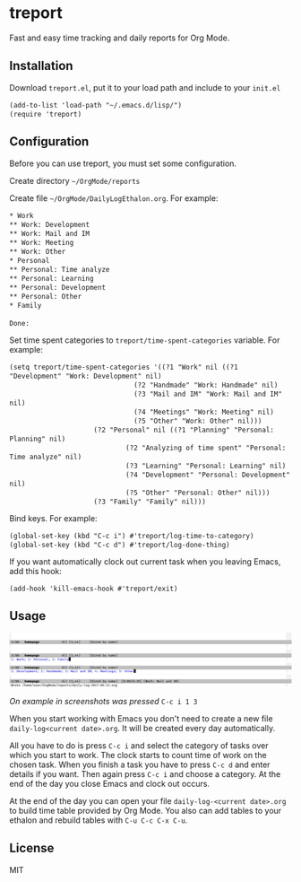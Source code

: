 # treport

Fast and easy time tracking and daily reports for Org Mode.

## Installation

Download `treport.el`, put it to your load path and include to your `init.el`

```
(add-to-list 'load-path "~/.emacs.d/lisp/")
(require 'treport)
```

## Configuration

Before you can use treport, you must set some configuration.

Create directory `~/OrgMode/reports`

Create file `~/OrgMode/DailyLogEthalon.org`. For example:

```
* Work
** Work: Development
** Work: Mail and IM
** Work: Meeting
** Work: Other
* Personal
** Personal: Time analyze
** Personal: Learning
** Personal: Development
** Personal: Other
* Family

Done:

```

Set time spent categories to `treport/time-spent-categories` variable. For example:

```
(setq treport/time-spent-categories '((?1 "Work" nil ((?1 "Development" "Work: Development" nil)
							   (?2 "Handmade" "Work: Handmade" nil)
							   (?3 "Mail and IM" "Work: Mail and IM" nil)
							   (?4 "Meetings" "Work: Meeting" nil)
							   (?5 "Other" "Work: Other" nil)))
				     (?2 "Personal" nil ((?1 "Planning" "Personal: Planning" nil)
							 (?2 "Analyzing of time spent" "Personal: Time analyze" nil)
							 (?3 "Learning" "Personal: Learning" nil)
							 (?4 "Development" "Personal: Development" nil)
							 (?5 "Other" "Personal: Other" nil)))
				     (?3 "Family" "Family" nil)))
```

Bind keys. For example:

```
(global-set-key (kbd "C-c i") #'treport/log-time-to-category)
(global-set-key (kbd "C-c d") #'treport/log-done-thing)
```

If you want automatically clock out current task when you leaving Emacs, add this hook:

```
(add-hook 'kill-emacs-hook #'treport/exit)
```

## Usage

![1](https://raw.githubusercontent.com/char16t/i/master/treport-1.png)
![2](https://raw.githubusercontent.com/char16t/i/master/treport-2.png)
![3](https://raw.githubusercontent.com/char16t/i/master/treport-3.png)
![4](https://raw.githubusercontent.com/char16t/i/master/treport-4.png)

*On example in screenshots was pressed* `C-c i 1 3`

When you start working with Emacs you don't need to create a new file
`daily-log<current date>.org`. It will be created every day automatically.

All you have to do is press `C-c i` and select the category of tasks over which
you start to work. The clock starts to count time of work on the chosen task.
When you finish a task you have to press `C-c d` and enter details if you want.
Then again press `C-c i` and choose a category. At the end of the day you close
Emacs and clock out occurs.

At the end of the day you can open your file `daily-log-<current date>.org` to
build time table provided by Org Mode. You also can add tables to your ethalon
and rebuild tables with `C-u C-c C-x C-u`.

## License

MIT


